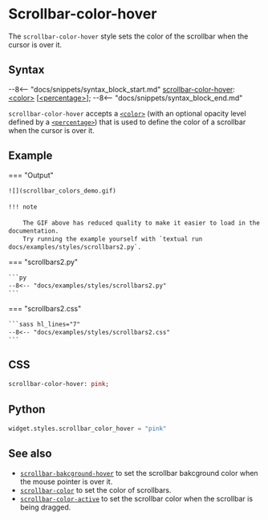 # Scrollbar-color-hover

The `scrollbar-color-hover` style sets the color of the scrollbar when the cursor is over it.

## Syntax

--8<-- "docs/snippets/syntax_block_start.md"
<a href="./scrollbar_color_hover">scrollbar-color-hover</a>: <a href="../../css_types/color">&lt;color&gt;</a> [<a href="../../css_types/percentage">&lt;percentage&gt;</a>];
--8<-- "docs/snippets/syntax_block_end.md"

`scrollbar-color-hover` accepts a [`<color>`](../../css_types/color.md) (with an optional opacity level defined by a [`<percentage>`](../../css_types/percentage.md)) that is used to define the color of a scrollbar when the cursor is over it.

## Example

=== "Output"

    ![](scrollbar_colors_demo.gif)

    !!! note

        The GIF above has reduced quality to make it easier to load in the documentation.
        Try running the example yourself with `textual run docs/examples/styles/scrollbars2.py`.

=== "scrollbars2.py"

    ```py
    --8<-- "docs/examples/styles/scrollbars2.py"
    ```

=== "scrollbars2.css"

    ```sass hl_lines="7"
    --8<-- "docs/examples/styles/scrollbars2.css"
    ```

## CSS

```sass
scrollbar-color-hover: pink;
```

## Python

```py
widget.styles.scrollbar_color_hover = "pink"
```

## See also

 - [`scrollbar-bakcground-hover`](./scrollbar_color_hover.md) to set the scrollbar bakcground color when the mouse pointer is over it.
 - [`scrollbar-color`](./scrollbar_color.md) to set the color of scrollbars.
 - [`scrollbar-color-active`](./scrollbar_color_active.md) to set the scrollbar color when the scrollbar is being dragged.
